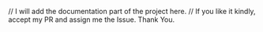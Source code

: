 // I will add the documentation part of the project here.
// If you like it kindly, accept my PR and assign me the Issue.
Thank You.